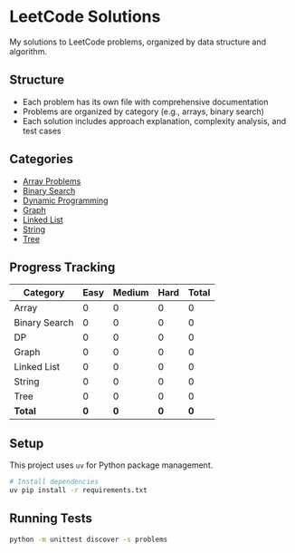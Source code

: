 # LeetCode Solutions

My solutions to LeetCode problems, organized by data structure and algorithm.

## Structure

- Each problem has its own file with comprehensive documentation
- Problems are organized by category (e.g., arrays, binary search)
- Each solution includes approach explanation, complexity analysis, and test cases

## Categories

- [Array Problems](./problems/array/)
- [Binary Search](./problems/binary_search/)
- [Dynamic Programming](./problems/dynamic_programming/)
- [Graph](./problems/graph/)
- [Linked List](./problems/linked_list/)
- [String](./problems/string/)
- [Tree](./problems/tree/)

## Progress Tracking

| Category | Easy | Medium | Hard | Total |
|----------|------|--------|------|-------|
| Array    | 0    | 0      | 0    | 0     |
| Binary Search | 0 | 0    | 0    | 0     |
| DP       | 0    | 0      | 0    | 0     |
| Graph    | 0    | 0      | 0    | 0     |
| Linked List | 0 | 0      | 0    | 0     |
| String   | 0    | 0      | 0    | 0     |
| Tree     | 0    | 0      | 0    | 0     |
| **Total**    | **0**  | **0**    | **0**  | **0**   |

## Setup

This project uses `uv` for Python package management.

```bash
# Install dependencies
uv pip install -r requirements.txt
```

## Running Tests

```bash
python -m unittest discover -s problems
```
